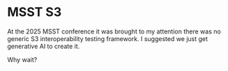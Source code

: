 # MSST S3

At the 2025 MSST conference it was brought to my attention there was no generic
S3 interoperability testing framework. I suggested we just get generative AI
to create it.

Why wait?
